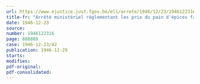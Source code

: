 ```yaml
---
url: https://www.ejustice.just.fgov.be/eli/arrete/1946/12/23/1946122316/justel
title-fr: "Arrêté ministériel règlementant les prix du pain d'épices fabriqué à base de sucre interverti"
date: 1946-12-23
source:
number: 1946122316
page: 888888
case: 1946-12-23/42
publication: 1946-12-29
starts:
modifies:
pdf-original:
pdf-consolidated:
---
```


